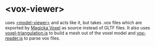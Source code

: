 # \<vox-viewer\>

uses [\<model-viewer\>](https://github.com/GoogleWebComponents/model-viewer) and acts like it, but takes .vox files 
which are exported by [Magicka Voxel](https://ephtracy.github.io/) as source instead of GLTF files. It also uses 
[voxel-triangulation.js](https://github.com/FlorianFe/voxel-triangulation.js) to build a mesh out of the voxel model and [vox-reader.js](https://github.com/FlorianFe/vox-reader.js) to parse vox files.